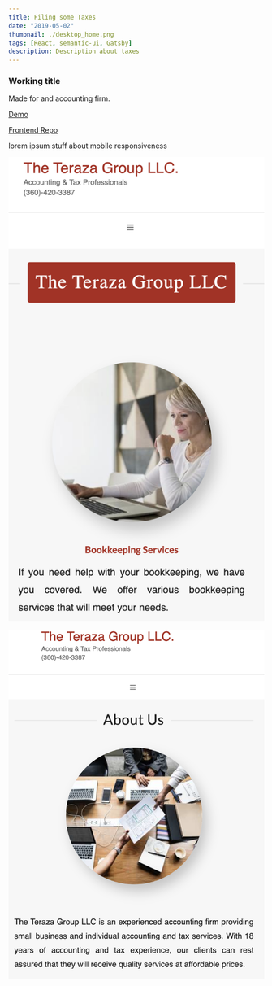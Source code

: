 ```yaml
---
title: Filing some Taxes
date: "2019-05-02"
thumbnail: ./desktop_home.png
tags: [React, semantic-ui, Gatsby]
description: Description about taxes
---
```


<div>
  <h3>
    Working title
  </h3>
  <p>
    Made for and accounting firm.  
  </p>
  <p>
    <a href='http://happy-roentgen-0e9da3.netlify.com'>
      Demo
    </a>
  </p>
  <p>
    <a href='https://github.com/Midlu/LanHiWebsite/settings'>
      Frontend Repo
    </a>
  </p>
  <p>
  lorem ipsum stuff about mobile responsiveness
  </p>
  

  ![A look at some mobile responsiveness!!](./mobile_home.png)


  ![A look at even more mobile responsiveness!!](./about_us_taxes.png)

</div>
